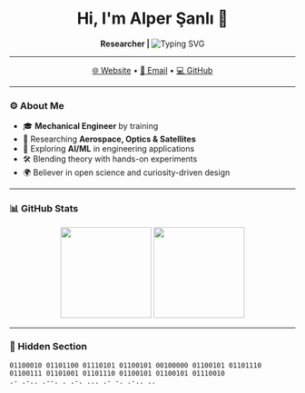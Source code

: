 <h1 align="center">Hi, I'm Alper Şanlı 👋</h1>

<p align="center">
  <strong>Researcher | </strong>
  <img src="https://readme-typing-svg.demolab.com?font=Fira+Code&pause=2000&color=00C0FF&vCenter=true&width=400&lines=Debugging+the+Universe;Curiosity;Compiling+the+Cosmos;Decoding+Stars" alt="Typing SVG" />
</p>

---

<p align="center">
  <a href="https://alpersanli.github.io" target="_blank">🌐 Website</a> •
  <a href="mailto:alpersanli16@gmail.com">📩 Email</a> •
  <a href="https://github.com/alpersanli" target="_blank">💻 GitHub</a>
</p>

---

### ⚙️ About Me
- 🎓 **Mechanical Engineer** by training  
- 🚀 Researching **Aerospace, Optics & Satellites**  
- 🤖 Exploring **AI/ML** in engineering applications  
- 🛠️ Blending theory with hands-on experiments  
- 🌍 Believer in open science and curiosity-driven design  

---

### 📊 GitHub Stats
<p align="center">
  <img height="160em" src="https://github-readme-stats.vercel.app/api?username=alpersanli&show_icons=true&theme=transparent&hide_border=true&count_private=true" />
  <img height="160em" src="https://github-readme-stats.vercel.app/api/top-langs/?username=alpersanli&layout=compact&theme=transparent&hide_border=true&langs_count=6" />
</p>

---

### 🔎 Hidden Section
```text
01100010 01101100 01110101 01100101 00100000 01100101 01101110 01100111 01101001 01101110 01100101 01100101 01110010
.- .-.. .--. . .-. ... .- -. .-.. ..
